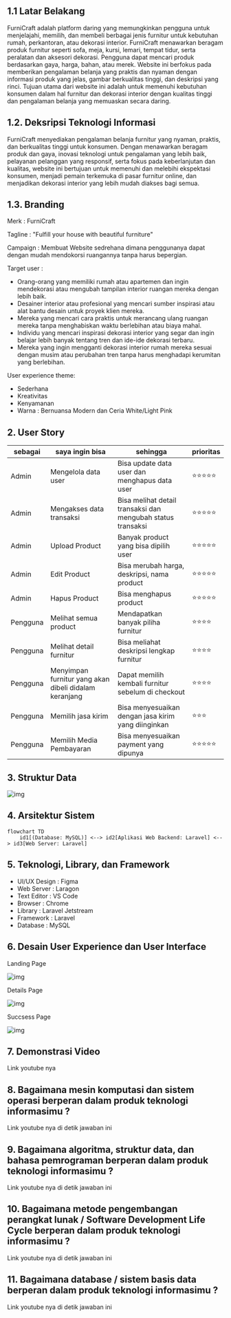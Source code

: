 ## 1.1 Latar Belakang

FurniCraft adalah platform daring yang memungkinkan pengguna untuk menjelajahi, memilih, dan membeli berbagai jenis furnitur untuk kebutuhan rumah, perkantoran, atau dekorasi interior. FurniCraft menawarkan beragam produk furnitur seperti sofa, meja, kursi, lemari, tempat tidur, serta peralatan dan aksesori dekorasi. Pengguna dapat mencari produk berdasarkan gaya, harga, bahan, atau merek. Website ini berfokus pada memberikan pengalaman belanja yang praktis dan nyaman dengan informasi produk yang jelas, gambar berkualitas tinggi, dan deskripsi yang rinci. Tujuan utama dari website ini adalah untuk memenuhi kebutuhan konsumen dalam hal furnitur dan dekorasi interior dengan kualitas tinggi dan pengalaman belanja yang memuaskan secara daring.

## 1.2. Deksripsi Teknologi Informasi

FurniCraft menyediakan pengalaman belanja furnitur yang nyaman, praktis, dan berkualitas tinggi untuk konsumen. Dengan menawarkan beragam produk dan gaya, inovasi teknologi untuk pengalaman yang lebih baik, pelayanan pelanggan yang responsif, serta fokus pada keberlanjutan dan kualitas, website ini bertujuan untuk memenuhi dan melebihi ekspektasi konsumen, menjadi pemain terkemuka di pasar furnitur online, dan menjadikan dekorasi interior yang lebih mudah diakses bagi semua.

## 1.3. Branding

Merk : FurniCraft

Tagline : "Fulfill your house with beautiful furniture"

Campaign : Membuat Website sedrehana dimana penggunanya dapat dengan mudah mendokorsi ruangannya tanpa harus bepergian.

Target user :
- Orang-orang yang memiliki rumah atau apartemen dan ingin mendekorasi atau mengubah tampilan interior ruangan mereka dengan lebih baik.
- Desainer interior atau profesional yang mencari sumber inspirasi atau alat bantu desain untuk proyek klien mereka.
- Mereka yang mencari cara praktis untuk merancang ulang ruangan mereka tanpa menghabiskan waktu berlebihan atau biaya mahal.
- Individu yang mencari inspirasi dekorasi interior yang segar dan ingin belajar lebih banyak tentang tren dan ide-ide dekorasi terbaru.
- Mereka yang ingin mengganti dekorasi interior rumah mereka sesuai dengan musim atau perubahan tren tanpa harus menghadapi kerumitan yang berlebihan.

User experience theme:
- Sederhana
- Kreativitas
- Kenyamanan
- Warna : Bernuansa Modern dan Ceria White/Light Pink

   

## 2. User Story

sebagai | saya ingin bisa | sehingga | prioritas
---|---|---|---
Admin | Mengelola data user  | Bisa update data user dan menghapus data user | ⭐⭐⭐⭐⭐
Admin | Mengakses data transaksi  | Bisa melihat detail transaksi dan mengubah status transaksi | ⭐⭐⭐⭐⭐
Admin | Upload Product  | Banyak product yang bisa dipilih user  | ⭐⭐⭐⭐⭐
Admin | Edit Product  | Bisa merubah harga, deskripsi, nama product | ⭐⭐⭐⭐⭐
Admin | Hapus Product  | Bisa menghapus product | ⭐⭐⭐⭐⭐
Pengguna | Melihat semua product | Mendapatkan banyak piliha furnitur  | ⭐⭐⭐⭐
Pengguna | Melihat detail furnitur | Bisa meliahat deskripsi lengkap furnitur  | ⭐⭐⭐⭐
Pengguna | Menyimpan furnitur yang akan dibeli didalam keranjang | Dapat memilih kembali furnitur sebelum di checkout  | ⭐⭐⭐⭐
Pengguna | Memilih jasa kirim | Bisa menyesuaikan dengan jasa kirim yang diinginkan  | ⭐⭐⭐
Pengguna | Memilih Media Pembayaran | Bisa menyesuaikan payment yang dipunya  | ⭐⭐⭐⭐⭐


## 3. Struktur Data

![img](https://github.com/Agimridwan23/Agimridwan23/blob/main/Doc/ERD.png?raw=true)

## 4. Arsitektur Sistem

```mermaid
flowchart TD
    id1[(Database: MySQL)] <--> id2[Aplikasi Web Backend: Laravel] <--> id3[Web Server: Laravel]  
```

## 5. Teknologi, Library, dan Framework

- UI/UX Design : Figma
- Web Server   : Laragon
- Text Editor  : VS Code
- Browser      : Chrome
- Library      : Laravel Jetstream
- Framework    : Laravel
- Database     : MySQL
  

## 6. Desain User Experience dan User Interface

Landing Page 

![img](https://github.com/Agimridwan23/Agimridwan23/blob/main/Doc/Landing%20Page.png?raw=true)

Details Page

![img](https://github.com/Agimridwan23/Agimridwan23/blob/main/Doc/Single%20Page.png?raw=true)

Succsess Page

![img](https://github.com/Agimridwan23/Agimridwan23/blob/main/Doc/Success%20Page.png?raw=true)

## 7. Demonstrasi Video

Link youtube nya

## 8. Bagaimana mesin komputasi dan sistem operasi berperan dalam produk teknologi informasimu ?

Link youtube nya di detik jawaban ini

## 9. Bagaimana algoritma, struktur data, dan bahasa pemrograman berperan dalam produk teknologi informasimu ?

Link youtube nya di detik jawaban ini

## 10. Bagaimana metode pengembangan perangkat lunak / Software Development Life Cycle berperan dalam produk teknologi informasimu ?

Link youtube nya di detik jawaban ini

## 11. Bagaimana database / sistem basis data berperan dalam produk teknologi informasimu ?

Link youtube nya di detik jawaban ini
